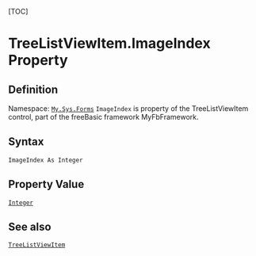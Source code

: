 [TOC]
# TreeListViewItem.ImageIndex Property

## Definition
Namespace: [`My.Sys.Forms`](My.Sys.Forms.md)
`ImageIndex` is property of the TreeListViewItem control, part of the freeBasic framework MyFbFramework.
## Syntax
```freeBasic
ImageIndex As Integer
```
## Property Value
[`Integer`]("https://www.freebasic.net/wiki/KeyPgInteger")
## See also
[`TreeListViewItem`](TreeListViewItem.md)
